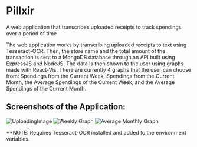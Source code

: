 # Pillxir
A web application that transcribes uploaded receipts to track spendings over a period of time

The web application works by transcribing uploaded receipts to text using Tesseract-OCR. Then, the store
name and the total amount of the transaction is sent to a MongoDB database through an API built using ExpressJS and NodeJS. The data is then shown to the user using graphs made with React-Vis. There are currently 4 graphs that the user can choose from: Spendings from the Current Week, Spendings from the Current Month, the Average Spendings of the Current Week, and the Average Spendings of the Current Month.

## Screenshots of the Application: 
![UploadingImage](https://user-images.githubusercontent.com/45577362/75127838-58e5f900-568f-11ea-91c3-2712f3f8d2bb.png)
![Weekly Graph](https://user-images.githubusercontent.com/45577362/75127944-c1cd7100-568f-11ea-9375-dd010929d7a3.png)
![Average Monthly Graph](https://user-images.githubusercontent.com/45577362/75127968-e0336c80-568f-11ea-844a-c8a505b42759.png)

**NOTE: Requires Tesseract-OCR installed and added to the environment variables.
